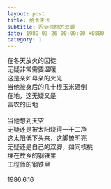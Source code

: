 ```yaml
---
layout: post
title: 给卡夫卡
subtitle: 囚徒核桃的双脚
date: 1989-03-26 00:00:00 +0800
category: 1
---
```


在冬天放火的囚徒<br>
无疑非常需要温暖<br>
这是亲如母亲的火光<br>
当他被身后的几十根玉米砸倒<br>
在地，这无疑又是<br>
富农的田地<br>
<br>
当他想到天空<br>
无疑还是被太阳烧得一干二净<br>
这太阳低下头来，这脚镣明亮<br>
无疑还是自己的双脚，如同核桃<br>
埋在故乡的钢铁里<br>
工程师的钢铁里<br>
<br>
1986.6.16